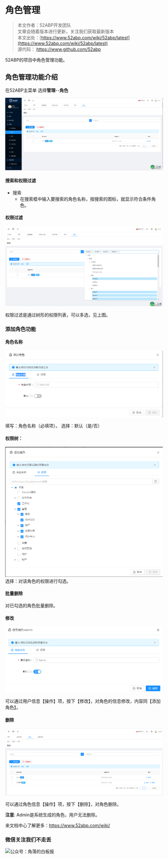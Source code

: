 # 角色管理

> 本文作者：52ABP开发团队 </br>
> 文章会随着版本进行更新，关注我们获取最新版本 </br>
> 本文出处：[https://www.52abp.com/wiki/52abp/latest](https://www.52abp.com/wiki/52abp/latest) </br>
> 源代码： https://www.github.com/52abp </br>



52ABP的项目中角色管理功能。

 
## 角色管理功能介绍

在52ABP主菜单 选择**管理**--**角色**

![image](images/Features-52ABP-NG-Role-Management-1.png)


 

#### 搜索和权限过滤
  - 搜索 
    -  在搜索框中输入要搜索的角色名称，按搜索的图标，就显示符合条件角色。
#### 权限过滤
![image](images/Features-52ABP-NG-Role-Management-2.png)

  权限过滤是通过树形的权限列表，可以多选，见上图。
    
### 添加角色功能

#### 角色名称


 
![image](images/Features-52ABP-NG-Role-Management-3.png)

填写：角色名称（必填项）。
选择：默认（是/否）

#### 权限树：
![image](images/Features-52ABP-NG-Role-Management-4.png)
选择：对该角色的权限进行勾选。
 
#### 批量删除
 
对已勾选的角色批量删除。

####  修改
![image](images/Features-52ABP-NG-Role-Management-5.png)


可以通过用户信息【操作】项，按下【修改】，对角色的信息修改，内容同【添加角色】。

#### 删除
![image](images/Features-52ABP-NG-Role-Management-6.png)

可以通过角色信息【操作】项，按下【删除】，对角色删除。

**注意**: Admin是系统生成的角色，用户无法删除。


来文档中心了解更多：https://www.52abp.com/wiki/ 

### 微信关注我们不走丢

<img src="https://www.52abp.com/imgs/money-QR/jiaoluo_wechat_QR.jpg" class="img-fluid text-center " alt="公众号：角落的白板报" style="
    height: 80;
    width: 250px;"/>
